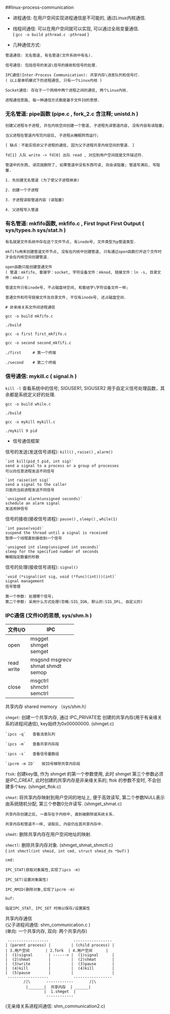 ##linux-process-communication
* 进程通信: 在用户空间实现进程通信是不可能的, 通过Linux内核通信.

* 线程间通信: 可以在用户空间就可以实现, 可以通过全局变量通信.  
( `gcc -o build pthread.c -pthread` )

* 几种通信方式:  
```
管道通信: 无名管道, 有名管道(文件系统中有名).
	
信号通信: 包括信号的发送\信号的接收和信号的处理.
	
IPC通信(Inter-Process Communication): 共享内存\消息队列和信号灯.  
( 以上是单机模式下的进程通信, 只有一个Linux内核 )

Socket通信: 存在于一个网络中两个进程之间的通信, 两个Linux内核.
  
进程通信思路, 每一种通信方式都是基于文件IO的思想.  
```

### 无名管道: pipe函数 (pipe.c , fork_2.c 含注释; unistd.h )  

```
创建父进程与子进程, 并在内核空间创建一个管道, 子进程先读管道内容, 没有内容有读阻塞;

当父进程在管道内写完内容后, 子进程从睡眠转而运行;

[ 缺点：不能实现非父子进程的通信, 因为父子进程共享内核空间的管道. ]

fd[1] 入队 write -> fd[0] 出队 read , 对应到用户空间就是文件描述符.

管道中的东西, 读完就删除了, 如果管道中没有东西可读, 则会读阻塞; 管道写满后, 写阻塞.  
```
	
```
1. 先创建无名管道 (为了使父子进程继承)

2. 创建一个子进程

3. 子进程读取管道内容 (读阻塞)

4. 父进程写入管道  
```

### 有名管道: mkfifo函数, mkfifo.c , First Input First Output ( sys/types.h  sys/stat.h )

```
有名就是文件系统中存在这个文件节点, 有inode号, 文件类型为p管道类型.

mkfifo用来创建管道文件节点, 没有在内核中创建管道, 只有通过open函数打开这个文件时才会在内核空间创建管道.  
```

```
open函数只能创建普通文件  
( 管道：mkfifo, 套接字：socket, 字符设备文件：mknod, 链接文件：ln -s, 目录文件：mkdir )
	
管道文件只有inode号, 不占磁盘块空间, 和套结字\字符设备文件一样;

普通文件和符号链接文件及目录文件, 不仅有inode号, 还占磁盘空间.  
```
	
```
# 非亲缘关系文件间进程通信

gcc -o build mkfifo.c

./build

gcc -o first first_mkfifo.c

gcc -o second second_mkfifi.c

./first     # 第一个终端

./second    # 第二个终端  
```

### 信号通信: mykill.c ( signal.h )  
`kill -l` 查看系统中的信号; SIGUSER1, SIGUSER2 用于自定义信号处理函数，其余都是系统定义好的处理.

```
gcc -o build while.c

./build

gcc -o mykill mykill.c

./mykill 9 pid  
```

* 信号通信框架  

信号的发送(发送信号进程): `kill()` , `raise()` , `alarm()`  
	
```
`int kill(pid_t pid, int sig)`  
send a signal to a process or a group of processes  
可以向任意进程发送不同信号  

`int raise(int sig)`  
send a signal to the caller  
只能向当前进程发送不同信号  

`unsigned alarm(unsigned seconds)`  
schedule an alarm signal  
发送闹钟信号  
```

信号的接收(接收信号进程): `pause()` , `sleep()` , `while(1)`  

```
`int pause(void)`  
suspend the thread until a signal is received  
暂停一个线程直到接收到一个信号  

`unsigned int sleep(unsigned int seconds)`  
sleep for the specified number of seconds  
睡眠指定数量的秒数  
```

信号的处理(接收信号进程): `signal()`  

```
`void (*signal(int sig, void (*func)(int)))(int)`  
signal management
信号管理

第一个参数: 处理哪个信号;  
第二个参数: 采用什么方式处理(忽略:SIG_IGN, 默认的:SIG_DFL, 自定义的)  
```

### IPC通信 (文件IO的思想, sys/shm.h )  

|文件I/O		| IPC
|---			|---
|open			| msgget<br/> shmget<br/> semget
|read<br/> write	| msgsnd msgrecv<br/> shmat shmdt<br/> semop
|close			| msgctrl<br/> shmctrl<br/> semctrl

共享内存 shared memory （sys/shm.h）  
	
`shmget`: 创建一个共享内存, 通过 IPC_PRIVATE宏 创建的共享内存(用于有亲缘关系的进程间通信), key始终为0x00000000. (shmget.c)

```
`ipcs -q`	查看消息队列

`ipcs -m`	查看共享内存段

`ipcs -s`	查看信号量数组

`ipcrm -m ID`	按ID号移除共享内存段  
```

`ftok`: 创建key值, 作为 shmget 的第一个参数使用, 此时 shmget 第三个参数必须是IPC_CREAT, 此时创建的共享内存是非亲缘关系的; ftok 的参数不变时, 不会创建多个key. (shmget_ftok.c)

`shmat`: 将共享内存映射到用户空间的地址上, 便于高效读写, 第二个参数NULL表示由系统随机分配, 第三个参数0允许读写. (shmget_shmat.c)  

```
共享内存创建之后, 一直存在于内核中, 直到被删除或系统关系.

共享内存和管道不一样, 读取后, 内容仍在其共享内存中.  
```
	
`shmdt`: 删除共享内存在用户空间地址的映射.  
	
`shmctl`: 删除共享内存对象. (shmget_shmat_shmctl.c)  
( `int shmctl(int shmid, int cmd, struct shmid_ds *buf)` )
	
```
cmd:  

IPC_STAT(获取对象属性,实现了ipcs -m)

IPC_SET(设置对象属性)

IPC_RMID(删除对象,实现了ipcrm -m)

buf:  
	
指定IPC_STAT, IPC_SET 时用以保存/设置属性  
```

共享内存通信  
(父子进程间通信: shm_communication.c )  
(单向: 一个共享内存, 双向: 两个共享内存)  

```
 ------------------           -----------------  
| (parent process) |         | (child process) |  
| 3.用户空间       | 2.fork  | 4.用户空间      |  
|  (1)signal       | ------> |  (1)signal      |  
|  (2)shmat        |         |  (2)shmat       |  
|  (3)write        |         |  (3)pause       |  
|  (4)kill         |         |  (4)kill        |  
|  (5)pause        |         |                 |  
 ------------------           -----------------  
        /|\       ------------       /|\  
         |_______|  共享内存  | ______|  
                 |  1.shmget  |  
                  ------------  
```

(无亲缘关系进程间通信: shm_communication2.c)


